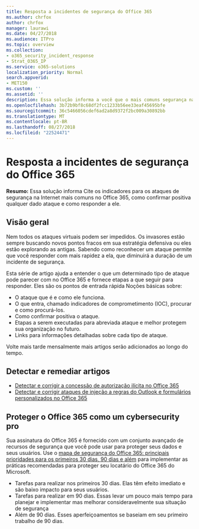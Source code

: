 ```yaml
---
title: Resposta a incidentes de segurança do Office 365
ms.author: chrfox
author: chrfox
manager: laurawi
ms.date: 04/27/2018
ms.audience: ITPro
ms.topic: overview
ms.collection:
- o365_security_incident_response
- Strat_O365_IP
ms.service: o365-solutions
localization_priority: Normal
search.appverid:
- MET150
ms.custom: ''
ms.assetid: ''
description: Essa solução informa a você que o mais comuns segurança na Internet ataques podem ter aparência no Office 365 e como responder a eles
ms.openlocfilehash: 3b72b9bf8c68df2fcc1233b56ee33eaf45695bfe
ms.sourcegitcommit: 36c5466056cdef6ad2a8d9372f2bc009a30892bb
ms.translationtype: MT
ms.contentlocale: pt-BR
ms.lasthandoff: 08/27/2018
ms.locfileid: "22524471"
---
```

# <a name="office-365-security-incident-response"></a>Resposta a incidentes de segurança do Office 365

 **Resumo:** Essa solução informa Cite os indicadores para os ataques de segurança na Internet mais comuns no Office 365, como confirmar positiva qualquer dado ataque e como responder a ele.
  
## <a name="overview"></a>Visão geral
Nem todos os ataques virtuais podem ser impedidos. Os invasores estão sempre buscando novos pontos fracos em sua estratégia defensiva ou eles estão explorando as antigas. Sabendo como reconhecer um ataque permite que você responder com mais rapidez a ela, que diminuirá a duração de um incidente de segurança.

Esta série de artigo ajuda a entender o que um determinado tipo de ataque pode parecer com no Office 365 e fornece etapas a que seguir para responder. Eles são os pontos de entrada rápida Noções básicas sobre:
 
- O ataque que é e como ele funciona.
- O que entra, chamado indicadores de comprometimento (IOC), procurar e como procurá-los.
- Como confirmar positiva o ataque.
- Etapas a serem executadas para abreviada ataque e melhor protegem sua organização no futuro.
- Links para informações detalhadas sobre cada tipo de ataque.

Volte mais tarde mensalmente mais artigos serão adicionados ao longo do tempo.

## <a name="detect-and-remediate-articles"></a>Detectar e remediar artigos
- [Detectar e corrigir a concessão de autorização ilícita no Office 365](detect-and-remediate-illicit-consent-grants.md)
- [Detectar e corrigir ataques de injeção a regras do Outlook e formulários personalizados no Office 365](detect-and-remediate-outlook-rules-forms-attack.md)
 
## <a name="secure-office-365-like-a-cybersecurity-pro"></a>Proteger o Office 365 como um cybersecurity pro
Sua assinatura do Office 365 é fornecido com um conjunto avançado de recursos de segurança que você pode usar para proteger seus dados e seus usuários.  Use o [mapa de segurança do Office 365: principais prioridades para os primeiros 30 dias, 90 dias e além](https://support.office.com/article/Office-365-security-roadmap-Top-priorities-for-the-first-30-days-90-days-and-beyond-28c86a1c-e4dd-4aad-a2a6-c768a21cb352) para implementar as práticas recomendadas para proteger seu locatário do Office 365 do Microsoft.
- Tarefas para realizar nos primeiros 30 dias.  Elas têm efeito imediato e são baixo impacto para seus usuários.
- Tarefas para realizar em 90 dias. Essas levar um pouco mais tempo para planejar e implementar mas melhorar consideravelmente sua situação de segurança
- Além de 90 dias. Esses aperfeiçoamentos se baseiam em seu primeiro trabalho de 90 dias.






